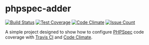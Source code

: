 # phpspec-adder
[![Build Status](https://travis-ci.org/amneale/phpspec-adder.svg?branch=master)](https://travis-ci.org/amneale/phpspec-adder)
[![Test Coverage](https://codeclimate.com/github/amneale/phpspec-adder/badges/coverage.svg)](https://codeclimate.com/github/amneale/phpspec-adder/coverage)
[![Code Climate](https://codeclimate.com/github/amneale/phpspec-adder/badges/gpa.svg)](https://codeclimate.com/github/amneale/phpspec-adder)
[![Issue Count](https://codeclimate.com/github/amneale/phpspec-adder/badges/issue_count.svg)](https://codeclimate.com/github/amneale/phpspec-adder)

A simple project designed to show how to configure [PHPSpec](http://www.phpspec.net) code coverage with [Travis CI](https://travis-ci.org/) and [Code Climate](https://codeclimate.com).
